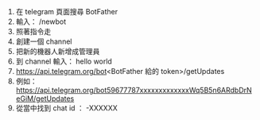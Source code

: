1. 在 telegram 頁面搜尋 BotFather
2. 輸入： /newbot
3. 照著指令走
4. 創建一個 channel
5. 把新的機器人新增成管理員
6. 到 channel 輸入： hello world
7. https://api.telegram.org/bot<BotFather 給的 token>/getUpdates
8. 例如：https://api.telegram.org/bot59677787xxxxxxxxxxxxxWq5B5n6ARdbDrNeGiM/getUpdates
9. 從當中找到 chat id ： -XXXXXX
